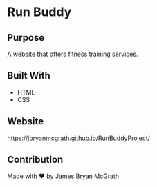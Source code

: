# Run Buddy

## Purpose
A website that offers fitness training services.

## Built With
* HTML
* CSS

## Website
https://jbryanmcgrath.github.io/RunBuddyProject/

## Contribution
Made with ❤️ by James Bryan McGrath
